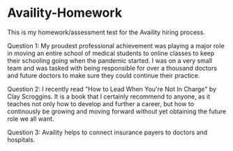 # Availity-Homework
This is my homework/assessment test for the Availity hiring process.

Question 1:
  My proudest professional achievement was playing a major role in moving an entire school of medical students to online classes to keep their schooling going when the pandemic started. 
  I was on a very small team and was tasked with being responsible for over a thousand doctors and future doctors to make sure they could continue their practice. 
  
 Question 2:
   I recently read "How to Lead When You're Not In Charge" by Clay Scroggins. It is a book that I certainly recommend to anyone, as it teaches not only how to develop and further a career, but how to continously be growing and moving forward without yet obtaining the future role we all want. 
    
Question 3: 
  Availity helps to connect insurance payers to doctors and hospitals.
